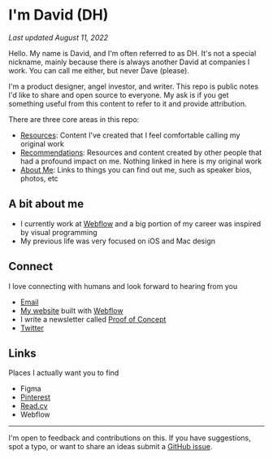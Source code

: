 # I'm David (DH)
_Last updated August 11, 2022_

Hello. My name is David, and I'm often referred to as DH. It's not a special nickname, mainly because there is always another David at companies I work. You can call me either, but never Dave (please).

I'm a product designer, angel investor, and writer. This repo is public notes I'd like to share and open source to everyone. My ask is if you get something useful from this content to refer to it and provide attribution.

There are three core areas in this repo:
- [Resources](/resources): Content I've created that I feel comfortable calling my original work
- [Recommendations](recommendations): Resources and content created by other people that had a profound impact on me. Nothing linked in here is my original work
- [About Me](about-me): Links to things you can find out me, such as speaker bios, photos, etc


## A bit about me
- I currently work at [Webflow](http://webflow.com) and a big portion of my career was inspired by visual programming
- My previous life was very focused on iOS and Mac design

## Connect
I love connecting with humans and look forward to hearing from you
* [Email](mailto:david@davidhoang.com)
* [My website](http://davidhoang.com) built with [Webflow](http://webflow.com)
* I write a newsletter called [Proof of Concept](proofofconcept.pub)
* [Twitter](http://twitter.com/davidhoang)


## Links
Places I actually want you to find

- Figma
- [Pinterest](https://www.pinterest.com/davidhoang/)
- [Read.cv](http://read.cv/davidhoang)
- Webflow


---
I'm open to feedback and contributions on this. If you have suggestions, spot a typo, or want to share an ideas submit a [GitHub issue](https://github.com/davidhoang/dh/issues).